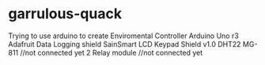 # garrulous-quack
Trying to use arduino to create Enviromental Controller
Arduino Uno r3
Adafruit Data Logging shield
SainSmart LCD Keypad Shield v1.0
DHT22
MG-811 //not connected yet
2 Relay module //not connected yet
